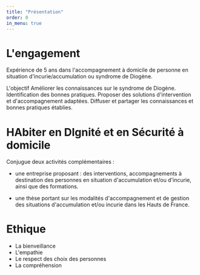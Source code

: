 ```yaml
---
title: "Présentation"
order: 0
in_menu: true
---
```

# L'engagement

Expérience de 5 ans dans l'accompagnement à domicile de personne en situation d'incurie/accumulation ou syndrome de Diogène. 

L'objectif 
Améliorer les connaissances sur le syndrome de Diogène. 
Identification des bonnes pratiques. 
Proposer des solutions d'intervention et d'accompagnement adaptées.
Diffuser et partager les connaissances et bonnes pratiques établies.


# HAbiter en DIgnité et en Sécurité  à domicile 


Conjugue deux activités complémentaires : 

- une entreprise proposant : des interventions, accompagnements à destination des personnes en situation d'accumulation et/ou d'incurie, ainsi que des formations.

- une thèse portant sur les modalités d'accompagnement et de gestion des situations d'accumulation et/ou incurie dans les Hauts de France.
 

# Ethique 
- La bienveillance 
- L'empathie
- Le respect des choix des personnes
- La compréhension 